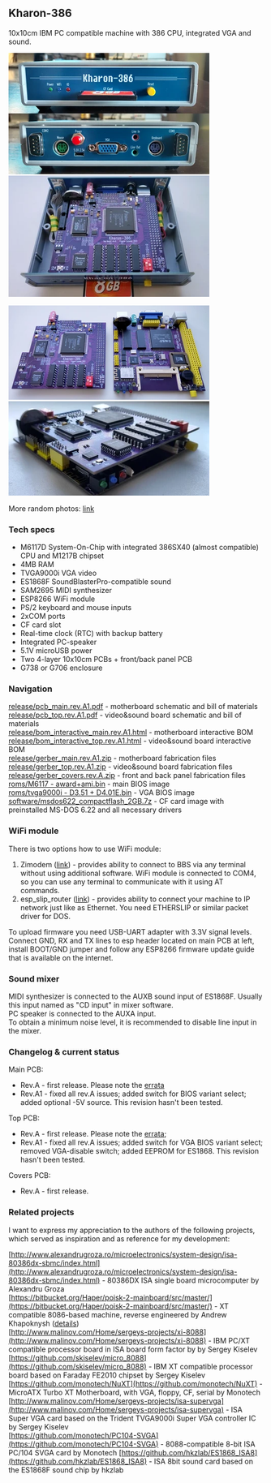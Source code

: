 ## Kharon-386
10x10cm IBM PC compatible machine with 386 CPU, integrated VGA and sound.

[![photo](images/thumb.1.webp)](images/1.webp?raw=true)
[![photo](images/thumb.2.webp)](images/2.webp?raw=true)

[![photo](images/thumb.3.webp)](images/3.webp?raw=true)
[![photo](images/thumb.4.webp)](images/4.webp?raw=true)

More random photos: [link](https://cloud.err200.net/index.php/s/73TR85tYZkMm8Ax?path=%2Fkharon-386)

### Tech specs
* M6117D System-On-Chip with integrated 386SX40 (almost compatible) CPU and M1217B chipset
* 4MB RAM
* TVGA9000i VGA video
* ES1868F SoundBlasterPro-compatible sound
* SAM2695 MIDI synthesizer
* ESP8266 WiFi module
* PS/2 keyboard and mouse inputs
* 2xCOM ports
* CF card slot
* Real-time clock (RTC) with backup battery
* Integrated PC-speaker
* 5.1V microUSB power
* Two 4-layer 10x10cm PCBs + front/back panel PCB
* G738 or G706 enclosure

### Navigation
[release/pcb_main.rev.A1.pdf](release/pcb_main.rev.A1.pdf?raw=true) - motherboard schematic and bill of materials  
[release/pcb_top.rev.A1.pdf](release/pcb_top.rev.A1.pdf?raw=true) - video&sound board schematic and bill of materials  
[release/bom_interactive_main.rev.A1.html](https://htmlpreview.github.io/?https://github.com/UzixLS/pc-kharon-386/blob/master/release/bom_interactive_main.rev.A1.html) - motherboard interactive BOM  
[release/bom_interactive_top.rev.A1.html](https://htmlpreview.github.io/?https://github.com/UzixLS/pc-kharon-386/blob/master/release/bom_interactive_top.rev.A1.html) - video&sound board interactive BOM  
[release/gerber_main.rev.A1.zip](release/gerber_main.rev.A1.zip) - motherboard fabrication files  
[release/gerber_top.rev.A1.zip](release/gerber_top.rev.A1.zip) - video&sound board fabrication files  
[release/gerber_covers.rev.A.zip](release/gerber_covers.rev.A.zip) - front and back panel fabrication files  
[roms/M6117 - award+ami.bin](roms/M6117%20-%20award+ami.bin) - main BIOS image  
[roms/tvga9000i - D3.51 + D4.01E.bin](roms/tvga9000i%20-%20D3.51%20%2B%20D4.01E.bin) - VGA BIOS image  
[software/msdos622_compactflash_2GB.7z](software/msdos622_compactflash_2GB.7z) - CF card image with preinstalled MS-DOS 6.22 and all necessary drivers

### WiFi module
There is two options how to use WiFi module:
1. Zimodem ([link](https://github.com/bozimmerman/Zimodem)) - provides ability to connect to BBS via any terminal without using additional software. WiFi module is connected to COM4, so you can use any terminal to communicate with it using AT commands.
2. esp_slip_router ([link](https://github.com/martin-ger/esp_slip_router)) - provides ability to connect your machine to IP network just like as Ethernet. You need ETHERSLIP or similar packet driver for DOS.

To upload firmware you need USB-UART adapter with 3.3V signal levels. Connect GND, RX and TX lines to esp header located on main PCB at left, install BOOT/GND jumper and follow any ESP8266 firmware update guide that is available on the internet.

### Sound mixer
MIDI synthesizer is connected to the AUXB sound input of ES1868F. Usually this input named as "CD input" in mixer software.  
PC speaker is connected to the AUXA input.  
To obtain a minimum noise level, it is recommended to disable line input in the mixer.

### Changelog & current status
Main PCB:
* Rev.A - first release. Please note the [errata](pcb_main/rev.A/ERRATA.txt)
* Rev.A1 - fixed all rev.A issues; added switch for BIOS variant select; added optional -5V source. This revision hasn't been tested.

Top PCB:
* Rev.A - first release. Please note the [errata](pcb_top/rev.A/ERRATA.txt);
* Rev.A1 - fixed all rev.A issues; added switch for VGA BIOS variant select; removed VGA-disable switch; added EEPROM for ES1868. This revision hasn't been tested.

Covers PCB:
* Rev.A - first release.

### Related projects
I want to express my appreciation to the authors of the following projects, which served as inspiration and as reference for my development:

[http://www.alexandrugroza.ro/microelectronics/system-design/isa-80386dx-sbmc/index.html](http://www.alexandrugroza.ro/microelectronics/system-design/isa-80386dx-sbmc/index.html) - 80386DX ISA single board microcomputer by Alexandru Groza  
[https://bitbucket.org/Haper/poisk-2-mainboard/src/master/](https://bitbucket.org/Haper/poisk-2-mainboard/src/master/) - XT compatible 8086-based machine, reverse engineered by Andrew Khapoknysh ([details](https://habr.com/ru/articles/407265/))  
[http://www.malinov.com/Home/sergeys-projects/xi-8088](http://www.malinov.com/Home/sergeys-projects/xi-8088) - IBM PC/XT compatible processor board in ISA board form factor by by Sergey Kiselev  
[https://github.com/skiselev/micro_8088](https://github.com/skiselev/micro_8088) - IBM XT compatible processor board based on Faraday FE2010 chipset by Sergey Kiselev  
[https://github.com/monotech/NuXT](https://github.com/monotech/NuXT) -  MicroATX Turbo XT Motherboard, with VGA, floppy, CF, serial by Monotech  
[http://www.malinov.com/Home/sergeys-projects/isa-supervga](http://www.malinov.com/Home/sergeys-projects/isa-supervga) - ISA Super VGA card based on the Trident TVGA9000i Super VGA controller IC by Sergey Kiselev  
[https://github.com/monotech/PC104-SVGA](https://github.com/monotech/PC104-SVGA) - 8088-compatible 8-bit ISA PC/104 SVGA card by Monotech
[https://github.com/hkzlab/ES1868_ISA8](https://github.com/hkzlab/ES1868_ISA8) - ISA 8bit sound card based on the ES1868F sound chip by hkzlab
